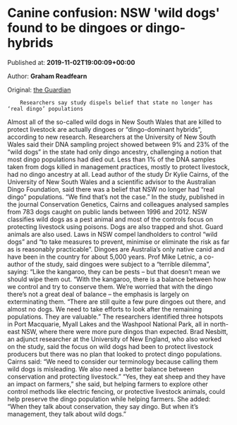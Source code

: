 
# Canine confusion: NSW 'wild dogs' found to be dingoes or dingo-hybrids

Published at: **2019-11-02T19:00:09+00:00**

Author: **Graham Readfearn**

Original: [the Guardian](https://www.theguardian.com/environment/2019/nov/03/canine-confusion-nsw-wild-dogs-found-to-be-dingoes-or-dingo-hybrids)


        Researchers say study dispels belief that state no longer has ‘real dingo’ populations
      
Almost all of the so-called wild dogs in New South Wales that are killed to protect livestock are actually dingoes or “dingo-dominant hybrids”, according to new research.
Researchers at the University of New South Wales said their DNA sampling project showed between 9% and 23% of the “wild dogs” in the state had only dingo ancestry, challenging a notion that most dingo populations had died out.
Less than 1% of the DNA samples taken from dogs killed in management practices, mostly to protect livestock, had no dingo ancestry at all.
Lead author of the study Dr Kylie Cairns, of the University of New South Wales and a scientific advisor to the Australian Dingo Foundation, said there was a belief that NSW no longer had “real dingo” populations. “We find that’s not the case.”
In the study, published in the journal Conservation Genetics, Cairns and colleagues analysed samples from 783 dogs caught on public lands between 1996 and 2012.
NSW classifies wild dogs as a pest animal and most of the controls focus on protecting livestock using poisons. Dogs are also trapped and shot. Guard animals are also used.
Laws in NSW compel landholders to control “wild dogs” and “to take measures to prevent, minimise or eliminate the risk as far as is reasonably practicable”.
Dingoes are Australia’s only native canid and have been in the country for about 5,000 years.
Prof Mike Letnic, a co-author of the study, said dingoes were subject to a “terrible dilemma”, saying: “Like the kangaroo, they can be pests – but that doesn’t mean we should wipe them out.
“With the kangaroo, there is a balance between how we control and try to conserve them. We’re worried that with the dingo there’s not a great deal of balance – the emphasis is largely on exterminating them.
“There are still quite a few pure dingoes out there, and almost no dogs. We need to take efforts to look after the remaining populations. They are valuable.”
The researchers identified three hotspots in Port Macquarie, Myall Lakes and the Washpool National Park, all in north-east NSW, where there were more pure dingos than expected.
Brad Nesbitt, an adjunct researcher at the University of New England, who also worked on the study, said the focus on wild dogs had been to protect livestock producers but there was no plan that looked to protect dingo populations.
Cairns said: “We need to consider our terminology because calling them wild dogs is misleading. We also need a better balance between conservation and protecting livestock.”
“Yes, they eat sheep and they have an impact on farmers,” she said, but helping farmers to explore other control methods like electric fencing, or protective livestock animals, could help preserve the dingo population while helping farmers.
She added: “When they talk about conservation, they say dingo. But when it’s management, they talk about wild dogs.”
